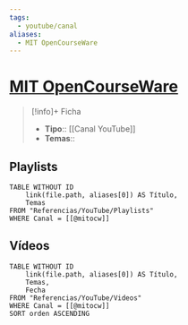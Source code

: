 ```yaml
---
tags:
  - youtube/canal
aliases:
  - MIT OpenCourseWare
---
```

# [MIT OpenCourseWare](https://www.youtube.com/@mitocw)

>[!info]+ Ficha
>- **Tipo**:: [[Canal YouTube]]
>- **Temas**::

## Playlists
```dataview
TABLE WITHOUT ID
    link(file.path, aliases[0]) AS Título,
    Temas
FROM "Referencias/YouTube/Playlists"
WHERE Canal = [[@mitocw]]
```

## Vídeos
```dataview
TABLE WITHOUT ID
    link(file.path, aliases[0]) AS Título,
    Temas,
    Fecha    
FROM "Referencias/YouTube/Videos"
WHERE Canal = [[@mitocw]]
SORT orden ASCENDING
```
